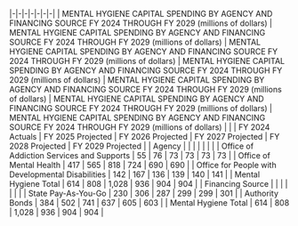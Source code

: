 |-|-|-|-|-|-|-|
| MENTAL HYGIENE CAPITAL SPENDING BY AGENCY AND FINANCING SOURCE FY 2024 THROUGH FY 2029 (millions of dollars) | MENTAL HYGIENE CAPITAL SPENDING BY AGENCY AND FINANCING SOURCE FY 2024 THROUGH FY 2029 (millions of dollars) | MENTAL HYGIENE CAPITAL SPENDING BY AGENCY AND FINANCING SOURCE FY 2024 THROUGH FY 2029 (millions of dollars) | MENTAL HYGIENE CAPITAL SPENDING BY AGENCY AND FINANCING SOURCE FY 2024 THROUGH FY 2029 (millions of dollars) | MENTAL HYGIENE CAPITAL SPENDING BY AGENCY AND FINANCING SOURCE FY 2024 THROUGH FY 2029 (millions of dollars) | MENTAL HYGIENE CAPITAL SPENDING BY AGENCY AND FINANCING SOURCE FY 2024 THROUGH FY 2029 (millions of dollars) | MENTAL HYGIENE CAPITAL SPENDING BY AGENCY AND FINANCING SOURCE FY 2024 THROUGH FY 2029 (millions of dollars) |
| | FY 2024  Actuals | FY 2025  Projected | FY 2026  Projected | FY 2027  Projected | FY 2028  Projected | FY 2029  Projected |
| Agency | | | | | | |
| Office of Addiction Services and Supports | 55 | 76 | 73 | 73 | 73 | 73 |
| Office of Mental Health | 417 | 565 | 818 | 724 | 690 | 690 |
| Office for People with Developmental Disabilities | 142 | 167 | 136 | 139 | 140 | 141 |
| Mental Hygiene Total | 614 | 808 | 1,028 | 936 | 904 | 904 |
| Financing Source | | | | | | |
| State Pay-As-You-Go | 230 | 306 | 287 | 299 | 299 | 301 |
| Authority Bonds | 384 | 502 | 741 | 637 | 605 | 603 |
| Mental Hygiene Total | 614 | 808 | 1,028 | 936 | 904 | 904 |